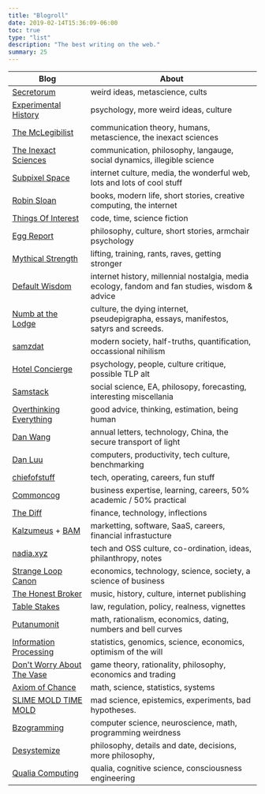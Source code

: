 ```yaml
---
title: "Blogroll"
date: 2019-02-14T15:36:09-06:00
toc: true
type: "list"
description: "The best writing on the web."
summary: 25
---
```




<table>
	 <!-- <caption>
       &nbsp
  </caption> -->
  
<thead>
		<tr>

  <th scope="col">Blog</th>
  <th scope="col">About</th>

</tr>
  </thead>

  <tbody>
	    <tr>
		      <td><a target="_blank" href="https://www.secretorum.life"> Secretorum </a></td>
		      <td> weird ideas, metascience, cults</td>
	    </tr>
	    <tr>
		      <td><a target="_blank" href="https://experimentalhistory.substack.com/">Experimental History</a></td>
		      <td> psychology, more weird ideas, culture</td>
    	</tr>

<tr>
      <td><a target="_blank" href="https://crispychicken.cc/"> The McLegibilist </a></td>
      <td> communication theory, humans, metascience, the inexact sciences</td>
</tr>

<tr>
      <td><a target="_blank" href="https://tis.so/">The Inexact Sciences</a></td>
      <td> communication, philosophy, langauge, social dynamics, illegible science</td>
</tr>

<tr>
      <td><a target="_blank" href="https://subpixel.space/entries/">Subpixel Space</a></td>
      <td> internet culture, media, the wonderful web, lots and lots of cool stuff </td>
</tr>

<tr>
      <td><a target="_blank" href="https://www.robinsloan.com">Robin Sloan</a></td>
      <td> books, modern life, short stories, creative computing, the internet </td>
</tr>

<tr>
      <td><a target="_blank" href="https://qntm.org/">Things Of Interest</a></td>
      <td>  code, time, science fiction </td>
</tr>

<tr>
      <td><a target="_blank" href="https://eggreport.substack.com/">Egg Report</a></td>
      <td> philosophy, culture, short stories, armchair psychology</td>
</tr>
<tr>
      <td><a target="_blank" href="http://mythicalstrength.blogspot.com/">Mythical Strength</a></td>
      <td> lifting, training, rants, raves, getting stronger </td>
</tr>
<tr>
       <td><a target="_blank" href="https://defaultfriend.substack.com/">Default Wisdom</a></td>
      <td> internet history, millennial nostalgia, media ecology, fandom and fan studies, wisdom & advice </td>
</tr>

<tr>
       <td><a target="_blank" href="https://samkriss.substack.com/">Numb at the Lodge</a></td>
      <td> culture, the dying internet, pseudepigrapha, essays, manifestos, satyrs and screeds. </td>
</tr>

<tr>
      <td><a target="_blank" href="https://samzdat.com/top-posts-and-introduction/">samzdat</a></td>
      <td> modern society, half-truths, quantification, occassional nihilism</td>
</tr>
 <tr>
      <td><a target="_blank" href="https://hotelconcierge.tumblr.com">Hotel Concierge</a></td>
      <td> psychology, people, culture critique, possible TLP alt</td>
</tr>
<tr>
      <td><a target="_blank" href="https://www.samstack.io/">Samstack</a></td>
      <td> social science, EA, philosopy, forecasting, interesting miscellania </td>
</tr>

<tr>
      <td><a target="_blank" href="https://drmaciver.substack.com/">Overthinking Everything</a></td>
      <td> good advice, thinking, estimation, being human </td>
</tr>


<tr>
      <td><a target="_blank" href="https://danwang.co/">Dan Wang</a></td>
      <td> annual letters, technology, China, the secure transport of light</td>
</tr>
<tr>
      <td><a target="_blank" href="https://danluu.com/">Dan Luu</a></td>
      <td> computers, productivity, tech culture, benchmarking</td>
</tr>
 
<tr>
      <td><a target="_blank" href="https://chiefofstuff.substack.com/">chiefofstuff</a></td>
      <td> tech, operating, careers, fun stuff </td>
</tr>
 
 <tr>
      <td><a target="_blank" href="https://commoncog.com/">Commoncog</a></td>
      <td>  business expertise, learning, careers, 50% academic / 50% practical </td>
</tr>

<tr>
      <td><a target="_blank" href="https://thediff.co">The Diff</a></td>
      <td> finance, technology, inflections </td>
</tr>
<tr>
      <td><a target="_blank" href="https://www.kalzumeus.com/archive/">Kalzumeus</a> + <a target="_blank" href="https://www.bitsaboutmoney.com/">BAM</a></td>
      <td>  marketting, software, SaaS, careers, financial infrastucture</td>
<tr>


<tr>
      <td><a target="_blank" href="https://nadia.xyz/">nadia.xyz</a></td>
      <td> tech and OSS culture, co-ordination, ideas, philanthropy, notes</td>
</tr>
<tr>
      <td><a target="_blank" href="https://www.strangeloopcanon.com/">Strange Loop Canon</a></td>
      <td> economics, technology, science, society, a science of business </td>
</tr>

<tr>
      <td><a target="_blank" href="https://tedgioia.substack.com/">The Honest Broker</a></td>
      <td> music, history, culture, internet publishing</td>
</tr>
<tr>
      <td><a target="_blank" href="https://nihalsahu.substack.com/">Table Stakes</a></td>
      <td>  law, regulation, policy, realness, vignettes  </td>
</tr>

<tr>
      <td><a target="_blank" href="https://putanumonit.com/">Putanumonit</a></td>
      <td> math, rationalism, economics, dating, numbers and bell curves </td>
</tr>
<tr>
      <td><a target="_blank" href="https://infoproc.blogspot.com/">Information Processing</a></td>
      <td> statistics, genomics, science, economics, optimism of the will </td>
</tr>
<tr>
      <td><a target="_blank" href="https://thezvi.wordpress.com/">Don't Worry About The Vase</a></td>
      <td>  game theory, rationality, philosophy, economics and trading </td>
</tr>
<tr>
      <td><a target="_blank" href="https://simondedeo.com/">Axiom of Chance</a></td>
      <td>  math, science, statistics, systems </td>
</tr>

<tr>
      <td><a target="_blank" href="https://slimemoldtimemold.com/">SLIME MOLD TIME MOLD</a></td>
      <td> mad science, epistemics, experiments, bad hypotheses. </td>
</tr>

<tr>
      <td><a target="_blank" href="https://www.bzogramming.com/">Bzogramming</a></td>
      <td> computer science, neuroscience, math, programming weirdness </td>
</tr>

<tr>
      <td><a target="_blank" href="https://desystemize.substack.com/">Desystemize</a></td>
      <td> philosophy, details and date, decisions, more philosophy,  </td>
</tr>


<!-- <tr>
      <td><a target="_blank" href="https://morecrows.wordpress.com/">More Crows Than Eagles</a></td>
      <td>  economics, society, politics</td>
</tr> -->
<tr>
      <td><a target="_blank" href="https://qualiacomputing.com/">Qualia Computing</a></td>
      <td> qualia, cognitive science, consciousness engineering</td>
</tr>


  </tbody>

</table>